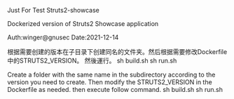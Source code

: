 Just For Test Struts2-showcase

Dockerized version of Struts2 Showcase application


Auth:winger@gnusec Date:2021-12-14

根据需要创建的版本在子目录下创建同名的文件夹。然后根据需要修改Dockerfile中的STRUTS2_VERSION。 然後運行。 sh build.sh sh run.sh

Create a folder with the same name in the subdirectory according to the version you need to create. Then modify the STRUTS2_VERSION in the Dockerfile as needed. then execute follow command. sh build.sh sh run.sh
